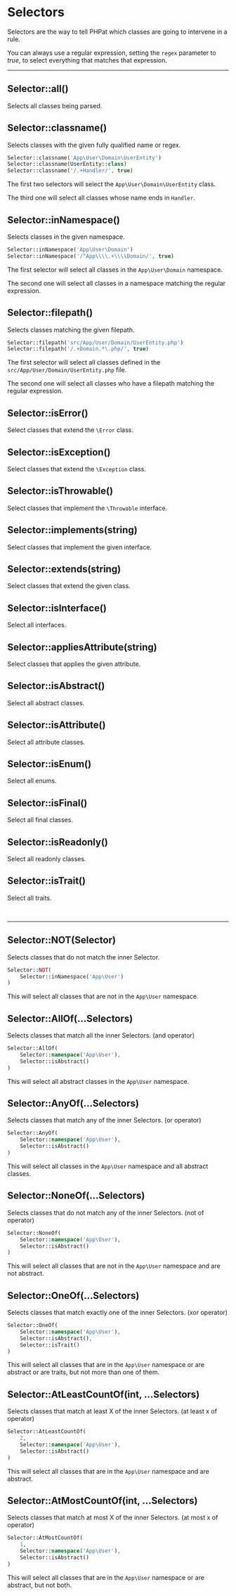 # Selectors

Selectors are the way to tell PHPat which classes are going to intervene in a rule.

You can always use a regular expression, setting the `regex` parameter to *true*, to select everything that matches that expression.

---

## Selector::all()
Selects all classes being parsed.

## Selector::classname()
Selects classes with the given fully qualified name or regex.

```php
Selector::classname('App\User\Domain\UserEntity')
Selector::classname(UserEntity::class)
Selector::classname('/.+Handler/', true)
```

The first two selectors will select the `App\User\Domain\UserEntity` class.

The third one will select all classes whose name ends in `Handler`.

## Selector::inNamespace()
Selects classes in the given namespace.

```php
Selector::inNamespace('App\User\Domain')
Selector::inNamespace('/^App\\\\.+\\\\Domain/', true)
```

The first selector will select all classes in the `App\User\Domain` namespace.

The second one will select all classes in a namespace matching the regular expression.

## Selector::filepath()
Selects classes matching the given filepath.

```php
Selector::filepath('src/App/User/Domain/UserEntity.php')
Selector::filepath('/.+Domain.*\.php/', true)
```

The first selector will select all classes defined in the `src/App/User/Domain/UserEntity.php` file.

The second one will select all classes who have a filepath matching the regular expression.

## Selector::isError()
Select classes that extend the `\Error` class.

## Selector::isException()
Select classes that extend the `\Exception` class.

## Selector::isThrowable()
Select classes that implement the `\Throwable` interface.

## Selector::implements(string)
Select classes that implement the given interface.

## Selector::extends(string)
Select classes that extend the given class.

## Selector::isInterface()
Select all interfaces.

## Selector::appliesAttribute(string)
Select classes that applies the given attribute.

## Selector::isAbstract()
Select all abstract classes.

## Selector::isAttribute()
Select all attribute classes.

## Selector::isEnum()
Select all enums.

## Selector::isFinal()
Select all final classes.

## Selector::isReadonly()
Select all readonly classes.

## Selector::isTrait()
Select all traits.

<br />

---

## Selector::NOT(Selector)
Selects classes that do not match the inner Selector.

```php
Selector::NOT(
    Selector::inNamespace('App\User')
)
```

This will select all classes that are not in the `App\User` namespace.

## Selector::AllOf(...Selectors)

Selects classes that match all the inner Selectors. (and operator)

```php
Selector::AllOf(
    Selector::namespace('App\User'),
    Selector::isAbstract()
)
```

This will select all abstract classes in the `App\User` namespace.

## Selector::AnyOf(...Selectors)

Selects classes that match any of the inner Selectors. (or operator)

```php
Selector::AnyOf(
    Selector::namespace('App\User'),
    Selector::isAbstract()
)
```

This will select all classes in the `App\User` namespace and all abstract classes.

## Selector::NoneOf(...Selectors)

Selects classes that do not match any of the inner Selectors. (not of operator)

```php
Selector::NoneOf(
    Selector::namespace('App\User'),
    Selector::isAbstract()
)
```

This will select all classes that are not in the `App\User` namespace and are not abstract.

## Selector::OneOf(...Selectors)

Selects classes that match exactly one of the inner Selectors. (xor operator)

```php
Selector::OneOf(
    Selector::namespace('App\User'),
    Selector::isAbstract(),
    Selector::isTrait()
)
```

This will select all classes that are in the `App\User` namespace or are abstract or are traits, but not more than one of them.


## Selector::AtLeastCountOf(int, ...Selectors)

Selects classes that match at least X of the inner Selectors. (at least x of operator)

```php
Selector::AtLeastCountOf(
    2,
    Selector::namespace('App\User'),
    Selector::isAbstract()
)
```

This will select all classes that are in the `App\User` namespace and are abstract.

## Selector::AtMostCountOf(int, ...Selectors)

Selects classes that match at most X of the inner Selectors. (at most x of operator)

```php
Selector::AtMostCountOf(
    1,
    Selector::namespace('App\User'),
    Selector::isAbstract()
)
```

This will select all classes that are in the `App\User` namespace or are abstract, but not both.
